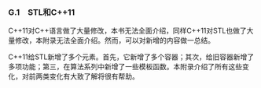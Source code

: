### G.1　STL和C++11

C++11对C++语言做了大量修改，本书无法全面介绍，同样C++11对STL也做了大量修改，本附录无法全面介绍。然而，可以对新增的内容做一总结。

C++11给STL新增了多个元素。首先，它新增了多个容器；其次，给旧容器新增了多项功能；第三，在算法系列中新增了一些模板函数。本附录介绍了所有这些变化，对前两类变化有大致了解将很有帮助。


